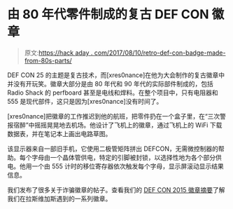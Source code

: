 # 由 80 年代零件制成的复古 DEF CON 徽章

> 原文:[https://hack aday . com/2017/08/10/retro-def-con-badge-made-from-80s-parts/](https://hackaday.com/2017/08/10/retro-def-con-badge-made-from-80s-parts/)

DEF CON 25 的主题是复古技术，而[xres0nance]在他为大会制作的复古徽章中并没有开玩笑。徽章大部分是由 80 年代和 90 年代的实际部件制成的，包括 Radio Shack 的 perfboard 甚至是电线和焊料。在整个项目中，只有电阻器和 555 是现代部件，这只是因为[xres0nance]没有时间了。

[xres0nance]把徽章的工作推迟到他的航班，把零件扔在一个盒子里，在“三次警报宿醉”中摇摇晃晃地去机场。他设计了飞机上的徽章，通过飞机上的 WiFi 下载数据表，并在笔记本上画出电路草图。

该显示器来自一部旧手机，它使用二极管矩阵拼出 DEFCON，无需微控制器的帮助。每个字母由一个晶体管供电，特定的引脚被封锁，以选择性地为各个部分供电。他用一个由 555 计时的移位寄存器依次触发每个字母，显示屏滚动显示结果信息。

我们发布了很多关于诈骗徽章的帖子。查看我们的 [DEF CON 2015 徽章摘要](https://hackaday.com/2017/08/04/all-the-hardware-badges-of-def-con-25/)了解我们在拉斯维加斯遇到的一系列徽章。